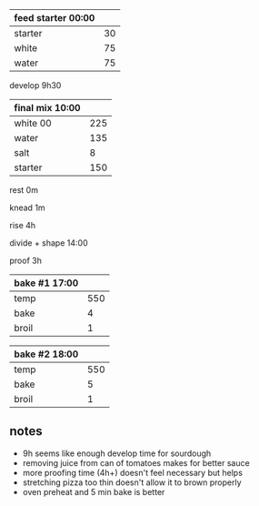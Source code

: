| feed starter 00:00 |  |
| ----------- |:----|
| starter     | 30 |
| white       | 75 |
| water       | 75 |

develop 9h30

| final mix 10:00 | |
| ----------- |:----|
| white 00    | 225 |
| water       | 135 |
| salt        | 8   |
| starter     | 150 |

rest 0m

knead 1m

rise 4h

divide + shape 14:00

proof 3h

| bake #1 17:00 | |
| ----------- |:----|
| temp        | 550 |
| bake        | 4 |
| broil       | 1 |

| bake #2 18:00 | |
| ----------- |:----|
| temp        | 550 |
| bake        | 5 |
| broil       | 1 |

## notes
- 9h seems like enough develop time for sourdough
- removing juice from can of tomatoes makes for better sauce
- more proofing time (4h+) doesn't feel necessary but helps
- stretching pizza too thin doesn't allow it to brown properly
- oven preheat and 5 min bake is better
